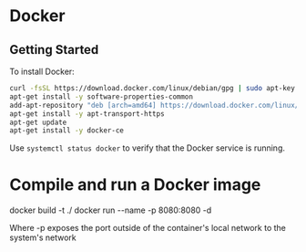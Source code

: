 # Docker

## Getting Started
To install Docker:
```bash
curl -fsSL https://download.docker.com/linux/debian/gpg | sudo apt-key add -
apt-get install -y software-properties-common
add-apt-repository "deb [arch=amd64] https://download.docker.com/linux/debian $(lsb_release -cs) stable"
apt-get install -y apt-transport-https
apt-get update
apt-get install -y docker-ce
```

Use `systemctl status docker` to verify that the Docker service is running.


# Compile and run a Docker image

docker build -t <image-name> ./
docker run --name <container-name> -p 8080:8080 -d <image-name>

Where -p exposes the port outside of the container's local network to the system's network
